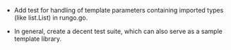 - Add test for handling of template parameters containing imported
  types (like list.List) in rungo.go.

- In general, create a decent test suite, which can also serve as a
  sample template library.
